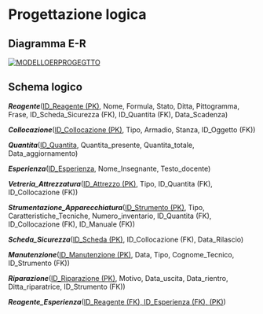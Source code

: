

# Progettazione logica

## Diagramma E-R

<a href="https://ibb.co/Fq3W4zw"><img src="https://i.ibb.co/XkL4xts/MODELLOERPROGEGTTO.png" alt="MODELLOERPROGEGTTO" border="0"></a>

## Schema logico

***Reagente***(<ins>ID_Reagente (PK)</ins>, Nome, Formula, Stato, Ditta, Pittogramma, Frase, ID_Scheda_Sicurezza (FK), ID_Quantita (FK), Data_Scadenza)

***Collocazione***(<ins>ID_Collocazione (PK)</ins>, Tipo, Armadio, Stanza, ID_Oggetto (FK))

***Quantita***(<ins>ID_Quantita</ins>, Quantita_presente, Quantita_totale, Data_aggiornamento)

***Esperienza***(<ins>ID_Esperienza</ins>, Nome_Insegnante, Testo_docente)

***Vetreria_Attrezzatura***(<ins>ID_Attrezzo (PK)</ins>, Tipo, ID_Quantita (FK), ID_Collocazione (FK))

***Strumentazione_Apparecchiatura***(<ins>ID_Strumento (PK)</ins>, Tipo, Caratteristiche_Tecniche, Numero_inventario, ID_Quantita (FK), ID_Collocazione (FK), ID_Manuale (FK))

***Scheda_Sicurezza***(<ins>ID_Scheda (PK)</ins>, ID_Collocazione (FK), Data_Rilascio)

***Manutenzione***(<ins>ID_Manutenzione (PK)</ins>, Data, Tipo, Cognome_Tecnico, ID_Strumento (FK))

***Riparazione***(<ins>ID_Riparazione (PK)</ins>, Motivo, Data_uscita, Data_rientro, Ditta_riparatrice, ID_Strumento (FK))

***Reagente_Esperienza***(<ins>ID_Reagente (FK), ID_Esperienza (FK), (PK)</ins>)
<!--stackedit_data:
eyJoaXN0b3J5IjpbOTI2OTg3MTM3LDE4MDc3NDYxNTBdfQ==
-->